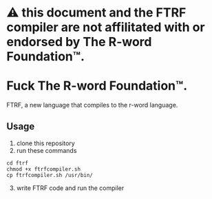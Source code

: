 # ⚠️ this document and the FTRF compiler are not affilitated with or endorsed by The R-word Foundation™.<br><br>Fuck The R-word Foundation™.

FTRF, a new language that compiles to the r-word language.

## Usage

1. clone this repository
2. run these commands
```
cd ftrf
chmod +x ftrfcompiler.sh
cp ftrfcompiler.sh /usr/bin/
```
3. write FTRF code and run the compiler
